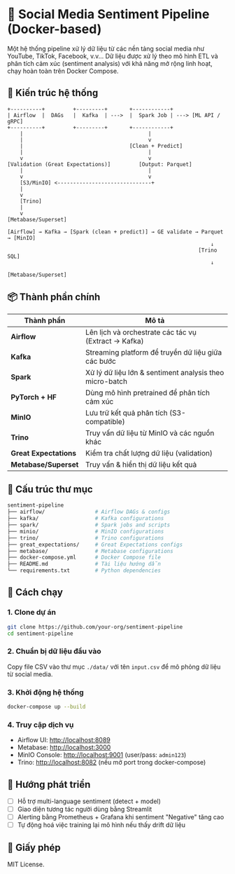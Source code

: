 # 🧠 Social Media Sentiment Pipeline (Docker-based)

Một hệ thống pipeline xử lý dữ liệu từ các nền tảng social media như YouTube, TikTok, Facebook, v.v... Dữ liệu được xử lý theo mô hình ETL và phân tích cảm xúc (sentiment analysis) với khả năng mở rộng linh hoạt, chạy hoàn toàn trên Docker Compose.

## 🔧 Kiến trúc hệ thống

```
+----------+         +---------+       +------------+
| Airflow  |  DAGs   |  Kafka  | --->  |  Spark Job | ---> [ML API / gRPC]
+----------+         +---------+       +------------+
    |                                        |
    |                                        v
    |                                  [Clean + Predict]
    |                                        |
    v                                        v
[Validation (Great Expectations)]         [Output: Parquet]
    |                                        |
    v                                        v
    [S3/MinIO] <------------------------------+
    |
    v
    [Trino]
    |
    v
[Metabase/Superset]
```


```
[Airflow] → Kafka → [Spark (clean + predict)] → GE validate → Parquet → [MinIO]
                                                                 ↓
                                                             [Trino SQL]
                                                                 ↓
                                                         [Metabase/Superset]
```

## 📦 Thành phần chính

| Thành phần            | Mô tả                                                                 |
|----------------------|----------------------------------------------------------------------|
| **Airflow**          | Lên lịch và orchestrate các tác vụ (Extract → Kafka)                |
| **Kafka**            | Streaming platform để truyền dữ liệu giữa các bước                  |
| **Spark**            | Xử lý dữ liệu lớn & sentiment analysis theo micro-batch             |
| **PyTorch + HF**     | Dùng mô hình pretrained để phân tích cảm xúc                        |
| **MinIO**            | Lưu trữ kết quả phân tích (S3-compatible)                           |
| **Trino**            | Truy vấn dữ liệu từ MinIO và các nguồn khác                         |
| **Great Expectations** | Kiểm tra chất lượng dữ liệu (validation)                        |
| **Metabase/Superset**| Truy vấn & hiển thị dữ liệu kết quả                                 |

## 📁 Cấu trúc thư mục

```bash
sentiment-pipeline
├── airflow/                # Airflow DAGs & configs
├── kafka/                  # Kafka configurations
├── spark/                  # Spark jobs and scripts
├── minio/                  # MinIO configurations
├── trino/                  # Trino configurations
├── great_expectations/     # Great Expectations configs
├── metabase/               # Metabase configurations
├── docker-compose.yml      # Docker Compose file
├── README.md               # Tài liệu hướng dẫn
└── requirements.txt        # Python dependencies
```

## 🚀 Cách chạy

### 1. Clone dự án

```bash
git clone https://github.com/your-org/sentiment-pipeline
cd sentiment-pipeline
```

### 2. Chuẩn bị dữ liệu đầu vào

Copy file CSV vào thư mục `./data/` với tên `input.csv` để mô phỏng dữ liệu từ social media.

### 3. Khởi động hệ thống

```bash
docker-compose up --build
```

### 4. Truy cập dịch vụ

- Airflow UI: [http://localhost:8089](http://localhost:8089)
- Metabase: [http://localhost:3000](http://localhost:3000)
- MinIO Console: [http://localhost:9001](http://localhost:9001) (user/pass: `admin123`)
- Trino: [http://localhost:8082](http://localhost:8082) (nếu mở port trong docker-compose)

## 🧭 Hướng phát triển

- [ ] Hỗ trợ multi-language sentiment (detect + model)
- [ ] Giao diện tương tác người dùng bằng Streamlit
- [ ] Alerting bằng Prometheus + Grafana khi sentiment "Negative" tăng cao
- [ ] Tự động hoá việc training lại mô hình nếu thấy drift dữ liệu

## 📄 Giấy phép

MIT License.
